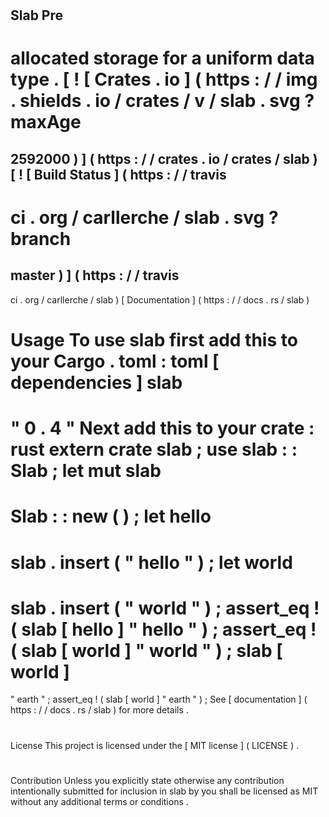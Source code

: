 #
Slab
Pre
-
allocated
storage
for
a
uniform
data
type
.
[
!
[
Crates
.
io
]
(
https
:
/
/
img
.
shields
.
io
/
crates
/
v
/
slab
.
svg
?
maxAge
=
2592000
)
]
(
https
:
/
/
crates
.
io
/
crates
/
slab
)
[
!
[
Build
Status
]
(
https
:
/
/
travis
-
ci
.
org
/
carllerche
/
slab
.
svg
?
branch
=
master
)
]
(
https
:
/
/
travis
-
ci
.
org
/
carllerche
/
slab
)
[
Documentation
]
(
https
:
/
/
docs
.
rs
/
slab
)
#
#
Usage
To
use
slab
first
add
this
to
your
Cargo
.
toml
:
toml
[
dependencies
]
slab
=
"
0
.
4
"
Next
add
this
to
your
crate
:
rust
extern
crate
slab
;
use
slab
:
:
Slab
;
let
mut
slab
=
Slab
:
:
new
(
)
;
let
hello
=
slab
.
insert
(
"
hello
"
)
;
let
world
=
slab
.
insert
(
"
world
"
)
;
assert_eq
!
(
slab
[
hello
]
"
hello
"
)
;
assert_eq
!
(
slab
[
world
]
"
world
"
)
;
slab
[
world
]
=
"
earth
"
;
assert_eq
!
(
slab
[
world
]
"
earth
"
)
;
See
[
documentation
]
(
https
:
/
/
docs
.
rs
/
slab
)
for
more
details
.
#
#
License
This
project
is
licensed
under
the
[
MIT
license
]
(
LICENSE
)
.
#
#
#
Contribution
Unless
you
explicitly
state
otherwise
any
contribution
intentionally
submitted
for
inclusion
in
slab
by
you
shall
be
licensed
as
MIT
without
any
additional
terms
or
conditions
.
